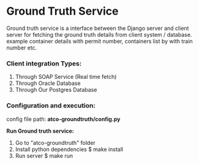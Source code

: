 # Ground Truth Service


Ground truth service is a interface between the Django server and client server for fetching the ground truth details from client system / database. example container details with permit number, containers list by with train number etc.

### Client integration Types:

1. Through SOAP Service (Real time fetch)
2. Through Oracle Database
3. Through Our Postgres Database


### Configuration and execution:
config file path: **atco-groundtruth/config.py**


**Run Ground truth service:**
1. Go to "atco-groundtruth"  folder
2. Install python dependencies $ make install
3. Run server $ make run

